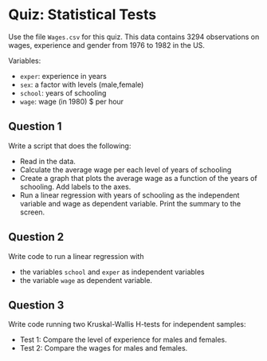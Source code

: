 # Quiz: Statistical Tests

Use the file `Wages.csv` for this quiz. This data contains 3294 observations on wages, experience and gender from 1976 to 1982 in the US. 

Variables:

- `exper`: experience in years
- `sex`: a factor with levels (male,female)
- `school`: years of schooling
- `wage`: wage (in 1980) $ per hour

## Question 1

Write a script that does the following:

- Read in the data.
- Calculate the average wage per each level of years of schooling
- Create a graph that plots the average wage as a function of the years of schooling. Add labels to the axes.
- Run  a linear regression with years of schooling as the independent variable  and wage as dependent variable. Print the summary to the screen.

## Question 2

Write code to run a linear regression with

- the variables `school` and `exper` as independent variables
- the variable `wage` as dependent variable.

## Question 3

Write code running two Kruskal-Wallis H-tests for independent samples:

+ Test 1: Compare the level of experience for males and females.
+ Test 2: Compare the wages for males and females.